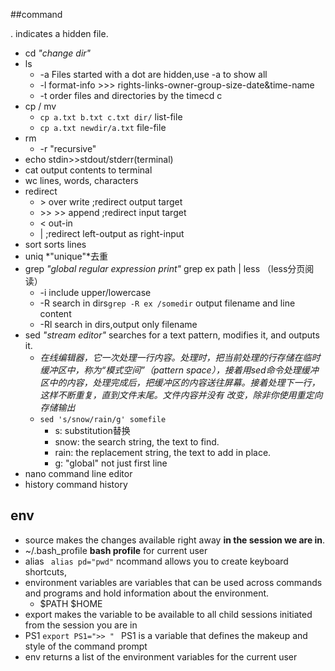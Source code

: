 ##command

 . indicates a hidden file.

- cd *"change dir"*
- ls 
	- -a Files started with a dot are hidden,use -a to show all
	- -l format-info >>> rights-links-owner-group-size-date&time-name
	- -t order files and directories by the timecd c
- cp / mv 
	- `cp a.txt b.txt c.txt dir/` list-file
	-  `cp a.txt newdir/a.txt` file-file
- rm 
	- -r "recursive"
- echo stdin>>stdout/stderr(terminal)
- cat output contents to terminal
- wc lines, words, characters
- redirect
	- \> over write ;redirect output target
	- \>> >> append ;redirect input target
	- < out-in
	- | ;redirect left-output as right-input
- sort sorts lines
- uniq  *"unique"*去重
- grep *"global regular expression print"* grep ex path | less   （less分页阅读）
	- -i include upper/lowercase
	- -R search in dirs`grep -R ex /somedir` output filename and line content
	- -Rl search in dirs,output only filename
- sed *"stream editor"* searches for a text pattern, modifies it, and outputs it.
	- *在线编辑器，它一次处理一行内容。处理时，把当前处理的行存储在临时缓冲区中，称为“模式空间”（pattern space），接着用sed命令处理缓冲区中的内容，处理完成后，把缓冲区的内容送往屏幕。接着处理下一行，这样不断重复，直到文件末尾。文件内容并没有 改变，除非你使用重定向存储输出*
	- `sed 's/snow/rain/g' somefile`
		- s: substitution替换
		- snow: the search string, the text to find.
		- rain: the replacement string, the text to add in place.
		- g: "global" not just first line
- nano command line editor
- history command history

## env

- source makes the changes available right away **in the session we are in**.
- ~/.bash_profile **bash profile** for current user
- alias ` alias pd="pwd"` ncommand allows you to create keyboard shortcuts, 
- environment variables are variables that can be used across commands and programs and hold information about the environment.
	- $PATH $HOME
- export makes the variable to be available to all child sessions initiated from the session you are in
- PS1 `export PS1=">> "	` PS1 is a variable that defines the makeup and style of the command prompt
- env returns a list of the environment variables for the current user
